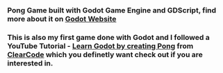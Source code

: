 ### Pong Game built with Godot Game Engine and GDScript, find more about it on [Godot Website](https://godotengine.org/)
### This is also my first game done with Godot and I followed a YouTube Tutorial - [Learn Godot by creating Pong](https://www.youtube.com/watch?v=kr1BoEbuveI) from [ClearCode](https://www.youtube.com/channel/UCznj32AM2r98hZfTxrRo9bQ) which you definetly want check out if you are interested in.
